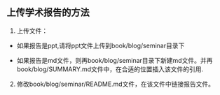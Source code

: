 ## 上传学术报告的方法


1. 上传文件：
    
- 如果报告是ppt,请将ppt文件上传到book/blog/seminar目录下

- 如果报告是md文件，则再book/blog/seminar目录下新建md文件。并再book/blog/SUMMARY.md文件中，在合适的位置插入该文件的引用.


2. 修改book/blog/seminar/README.md文件，在该文件中链接报告文件。